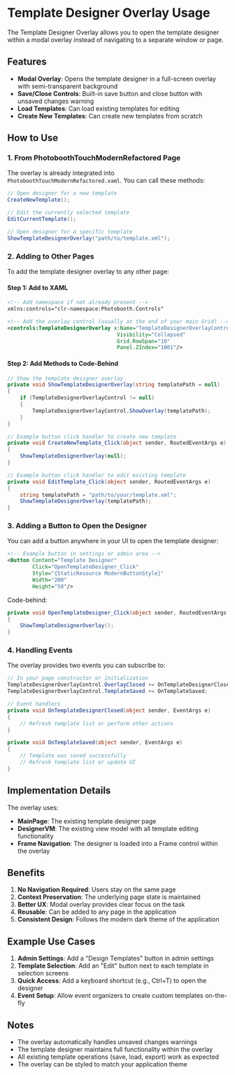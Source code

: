 # Template Designer Overlay Usage

The Template Designer Overlay allows you to open the template designer within a modal overlay instead of navigating to a separate window or page.

## Features

- **Modal Overlay**: Opens the template designer in a full-screen overlay with semi-transparent background
- **Save/Close Controls**: Built-in save button and close button with unsaved changes warning
- **Load Templates**: Can load existing templates for editing
- **Create New Templates**: Can create new templates from scratch

## How to Use

### 1. From PhotoboothTouchModernRefactored Page

The overlay is already integrated into `PhotoboothTouchModernRefactored.xaml`. You can call these methods:

```csharp
// Open designer for a new template
CreateNewTemplate();

// Edit the currently selected template
EditCurrentTemplate();

// Open designer for a specific template
ShowTemplateDesignerOverlay("path/to/template.xml");
```

### 2. Adding to Other Pages

To add the template designer overlay to any other page:

#### Step 1: Add to XAML
```xml
<!-- Add namespace if not already present -->
xmlns:controls="clr-namespace:Photobooth.Controls"

<!-- Add the overlay control (usually at the end of your main Grid) -->
<controls:TemplateDesignerOverlay x:Name="TemplateDesignerOverlayControl"
                                   Visibility="Collapsed"
                                   Grid.RowSpan="10"
                                   Panel.ZIndex="1001"/>
```

#### Step 2: Add Methods to Code-Behind
```csharp
// Show the template designer overlay
private void ShowTemplateDesignerOverlay(string templatePath = null)
{
    if (TemplateDesignerOverlayControl != null)
    {
        TemplateDesignerOverlayControl.ShowOverlay(templatePath);
    }
}

// Example button click handler to create new template
private void CreateNewTemplate_Click(object sender, RoutedEventArgs e)
{
    ShowTemplateDesignerOverlay(null);
}

// Example button click handler to edit existing template
private void EditTemplate_Click(object sender, RoutedEventArgs e)
{
    string templatePath = "path/to/your/template.xml";
    ShowTemplateDesignerOverlay(templatePath);
}
```

### 3. Adding a Button to Open the Designer

You can add a button anywhere in your UI to open the template designer:

```xml
<!-- Example button in settings or admin area -->
<Button Content="Template Designer"
        Click="OpenTemplateDesigner_Click"
        Style="{StaticResource ModernButtonStyle}"
        Width="200"
        Height="50"/>
```

Code-behind:
```csharp
private void OpenTemplateDesigner_Click(object sender, RoutedEventArgs e)
{
    ShowTemplateDesignerOverlay();
}
```

### 4. Handling Events

The overlay provides two events you can subscribe to:

```csharp
// In your page constructor or initialization
TemplateDesignerOverlayControl.OverlayClosed += OnTemplateDesignerClosed;
TemplateDesignerOverlayControl.TemplateSaved += OnTemplateSaved;

// Event handlers
private void OnTemplateDesignerClosed(object sender, EventArgs e)
{
    // Refresh template list or perform other actions
}

private void OnTemplateSaved(object sender, EventArgs e)
{
    // Template was saved successfully
    // Refresh template list or update UI
}
```

## Implementation Details

The overlay uses:
- **MainPage**: The existing template designer page
- **DesignerVM**: The existing view model with all template editing functionality
- **Frame Navigation**: The designer is loaded into a Frame control within the overlay

## Benefits

1. **No Navigation Required**: Users stay on the same page
2. **Context Preservation**: The underlying page state is maintained
3. **Better UX**: Modal overlay provides clear focus on the task
4. **Reusable**: Can be added to any page in the application
5. **Consistent Design**: Follows the modern dark theme of the application

## Example Use Cases

1. **Admin Settings**: Add a "Design Templates" button in admin settings
2. **Template Selection**: Add an "Edit" button next to each template in selection screens
3. **Quick Access**: Add a keyboard shortcut (e.g., Ctrl+T) to open the designer
4. **Event Setup**: Allow event organizers to create custom templates on-the-fly

## Notes

- The overlay automatically handles unsaved changes warnings
- The template designer maintains full functionality within the overlay
- All existing template operations (save, load, export) work as expected
- The overlay can be styled to match your application theme